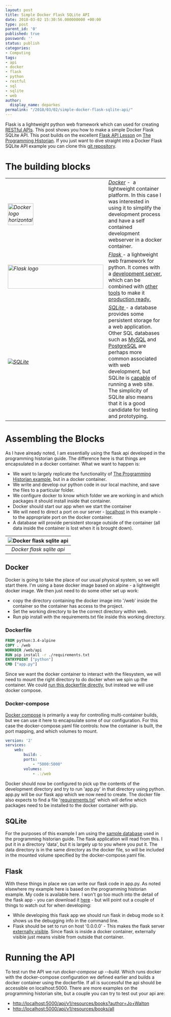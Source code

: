 ```yaml
---
layout: post
title: Simple Docker Flask SQLite API
date: 2018-03-02 15:30:56.000000000 +00:00
type: post
parent_id: '0'
published: true
password: ''
status: publish
categories:
- Computing
tags:
- api
- docker
- flask
- python
- restful
- sql
- sqlite
- web
author:
  display_name: deparkes
permalink: "/2018/03/02/simple-docker-flask-sqlite-api/"
---
```

Flask is a lightweight python web framework which can used for creating <a href="https://restfulapi.net/">RESTful APIs</a>. This post shows you how to make a simple Docker Flask SQLite API. This post builds on the excellent <a href="http://programminghistorian.github.io/ph-submissions/lessons/creating-apis-with-python-and-flask">Flask API Lesson</a> on <a href="https://programminghistorian.org/">The Programming Historian</a>.
If you just want to dive straight into a Docker Flask SQLite API example you can clone this <a href="https://github.com/deparkes/docker_flask_example">git repository</a>.
<h1>The building blocks</h1>

<table class="tg">
<tbody>
<tr>
<td class="tg-yw4l"><em><a href="https://www.docker.com/"><img class="alignleft" src="{{site.baseurl}}/assets/2018/03/docker-mark-blue.png" alt="Docker logo horizontal spacing" width="80" height="68"></a></em></td>
<td class="tg-yw4l">
<a href="https://www.docker.com/"><em>Docker</em></a> -  a lightweight container platform. In this case I was interested in using it to simplify the development process and have a self contained development webserver in a docker container.</td>
</tr>
<tr>
<td class="tg-yw4l"><a href="https://flask.palletsprojects.com/en/stable/"><em><img class="shrinkToFit transparent alignleft" src="https://palletsprojects.com/static/content/projects/flask-logo.png" alt="Flask logo" width="300" height="75"></em></a></td>
<td class="tg-yw4l">
<a href="http://flask.pocoo.org/"><em>Flask</em> </a>- a lightweight web framework for python. It comes with a <a href="https://stackoverflow.com/questions/12269537/is-the-server-bundled-with-flask-safe-to-use-in-production">development server</a>, which can be combined with <a href="https://ironboundsoftware.com/blog/2016/06/27/faster-flask-need-gunicorn/">other tools</a> to make it <a href="http://flask.pocoo.org/docs/0.12/deploying/#deployment">production ready.</a>
</td>
</tr>
<tr>
<td class="tg-yw4l"><a href="https://www.sqlite.org/"><em><img class="logo alignleft" src="{{site.baseurl}}/assets/2018/03/sqlite370_banner.gif" alt="SQLite" border="0"></em></a></td>
<td class="tg-yw4l">
<a href="https://www.sqlite.org/"><em>SQLite</em> </a>- a database provides some persistent storage for a web application. Other SQL databases such as <a href="https://www.mysql.com/">MySQL</a> and <a href="https://www.postgresql.org/">PostgreSQL</a> are perhaps more common associated with web development, but SQLite is <a href="https://www.sqlite.org/whentouse.html">capable</a> of running a web site. The simplicity of SQLite also means that it is a good candidate for testing and prototyping.</td>
</tr>
</tbody>
</table>
<h1>Assembling the Blocks</h1>
As I have already noted, I am essentially using the flask api developed in the programming historian guide. The difference here is that things are encapsulated in a docker container.
What we want to happen is:
<ul>
<li>We want to largely replicate the functionality of <a href="http://programminghistorian.github.io/ph-submissions/lessons/creating-apis-with-python-and-flask">The Programming Historian example</a>, but in a docker container.</li>
<li>We write and develop our python code in our local machine, and save the files to a particular folder.</li>
<li>We configure docker to know which folder we are working in and which packages it should install inside that container.</li>
<li>Docker should start our app when we start the container</li>
<li>We will need to direct a port on our server - <a href="https://en.wikipedia.org/wiki/Localhost">localhost</a> in this example - to the appropriate port on the docker container.</li>
<li>A database will provide persistent storage outside of the container (all data inside the container is lost when it is brought down).</li>
</ul>

| ![Docker flask sqlite api]({{site.baseurl}}/assets/2018/03/DockerFlaskSQLite_schematic-300x289.png) |
|:--:|
| *Docker flask sqlite api* |

<h2>Docker</h2>
Docker is going to take the place of our usual physical system, so we will start there. I'm using a base docker image based on alpine - a lightweight docker image.
We then just need to do some other set up work:
<ul>
<li>copy the directory containing the docker image into '/web' inside the container so the container has access to the project.</li>
<li>Set the working directory to be the correct directory within web.</li>
<li>Run pip install with the requirements.txt file inside this working directory.</li>
</ul>
<h3>Dockerfile</h3>

```dockerfile
FROM python:3.4-alpine
COPY . /web
WORKDIR /web/api
RUN pip install -r ./requirements.txt
ENTRYPOINT ["python"]
CMD ["app.py"]
```

Since we want the docker container to interact with the filesystem, we will need to mount the right directory to do docker when we spin up the container. We could <a href="{{site.baseurl}}/2017/10/20/run-docker-container/">run this dockerfile directly</a>, but instead we will use docker compose.
<h3>Docker-compose</h3>
<a href="https://docs.docker.com/compose/overview/">Docker compose</a> is primarily a way for controlling multi-container builds, but we can use it here to encapsulate some of our configuration.
For this case the docker-compose.yaml file controls: how the container is built, the port mapping, and which volumes to mount.

```yaml
version: '2'
services:
    web:
        build: .
        ports:
            - "5000:5000"
        volumes:
            - .:/web
```

Docker should now be configured to pick up the contents of the development directory and try to run 'app.py' in that directory using python. app.py will be our flask app which we now need to create.
The docker file also expects to find a file '<a href="https://stackoverflow.com/questions/7225900/how-to-pip-install-packages-according-to-requirements-txt-from-a-local-directory">requirements.txt</a>' which will define which packages need to be installed to the docker container with pip.
<h2>SQLite</h2>
For the purposes of this example I am using the <a href="https://github.com/deparkes/docker_flask_example/tree/master/data">sample database</a> used in the programming historian guide. The flask application will read from this. I put it in a directory 'data', but it is largely up to you where you put it.
The data directory is in the same directory as the docker file, so will be included in the mounted volume specified by the docker-compose.yaml file.
<h2>Flask<strong>
</strong>
</h2>
With these things in place we can write our flask code in app.py. As noted elsewhere my example here is based on the programming historian example. My code is available here.
I won't go too much into the detail of the flask app - you can download it <a href="https://github.com/deparkes/docker_flask_example">here</a> - but will point out a couple of things to watch out for when developing:
<ul>
<li>While developing this flask app we should run flask in debug mode so it shows us the debugging info in the command line.</li>
<li>Flask should be set to run on host '0.0.0.0' - This makes the flask server <a href="http://flask.pocoo.org/docs/0.12/quickstart/">externally visible</a>. Since flask is inside a docker container, externally visible just means visible from outside that container.</li>
</ul>
<h1>Running the API</h1>
To test run the API we run <em>docker-compose up --build</em>. Which runs docker with the docker-compose configuration we defined earlier and builds a docker container using the dockerfile.
If all is successful the api should be accessible on localhost:5000.
There are more examples on the programming historian site, but a couple you can try to test out your api are:
<ul>
<li><a href="http://localhost:5000/api/v1/resources/books?author=Jo+Walton">http://localhost:5000/api/v1/resources/books?author=Jo+Walton</a></li>
<li><a href="http://localhost:5000/api/v1/resources/books/all">http://localhost:5000/api/v1/resources/books/all</a></li>
</ul>
